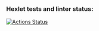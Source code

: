 ### Hexlet tests and linter status:
[![Actions Status](https://github.com/Nikolos-S/layout-designer-project-56/actions/workflows/hexlet-check.yml/badge.svg)](https://github.com/Nikolos-S/layout-designer-project-56/actions)
